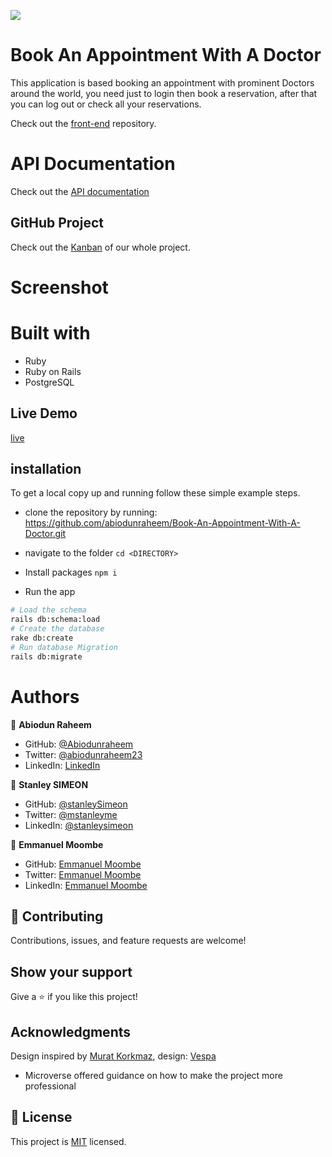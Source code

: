 ![](https://img.shields.io/badge/Microverse-blueviolet)
# Book An Appointment With A Doctor
This application is based booking an appointment with prominent Doctors around the world, you need just to login then book a reservation, after that you can log out or check all your reservations.

Check out the [front-end]()
repository.

# API Documentation
Check out the [API documentation](https://fierce-hollows-17198.herokuapp.com/api-docs/index.html)

## GitHub Project
Check out the [Kanban](https://github.com/users/abiodunraheem/projects/2/views/1) of our whole project.

# Screenshot

# Built with
- Ruby
- Ruby on Rails
- PostgreSQL

## Live Demo
[live]()

## installation

To get a local copy up and running follow these simple example steps.

- clone the repository by running: https://github.com/abiodunraheem/Book-An-Appointment-With-A-Doctor.git

- navigate to the folder
  ``` cd <DIRECTORY> ```
- Install packages
  ``` npm i ```
- Run the app
```sh
# Load the schema
rails db:schema:load
# Create the database
rake db:create
# Run database Migration
rails db:migrate
```

# Authors

👤 **Abiodun Raheem**

- GitHub: [@Abiodunraheem](https://github.com/Abiodunraheem)
- Twitter: [@abiodunraheem23](https://twitter.com/abiodunraheem23)
- LinkedIn: [LinkedIn](https://www.linkedin.com/in/abiodun-raheem)

👤 **Stanley SIMEON**

- GitHub: [@stanleySimeon](https://github.com/stanleySimeon)
- Twitter: [@mstanleyme](https://twitter.com/mstanleyme)
- LinkedIn: [@stanleysimeon](https://www.linkedin.com/in/stanleysimeon/)

👤 **Emmanuel Moombe**

- GitHub: [Emmanuel Moombe](https://github.com/medsonmoombe)
- Twitter: [Emmanuel Moombe](https://twitter.com/@emmanue78388405)
- LinkedIn: [Emmanuel Moombe](https://www.linkedin.com/in/emmanuel-moombe-821918230/)

## :handshake: Contributing

Contributions, issues, and feature requests are welcome!

## Show your support

Give a :star:️ if you like this project!

## Acknowledgments
Design inspired by [Murat Korkmaz](https://www.behance.net/muratk), design: [Vespa](https://www.behance.net/gallery/26425031/Vespa-Responsive-Redesign)

- Microverse offered guidance on how to make the project more professional

## 📝 License

This project is [MIT](./LICENSE) licensed.

